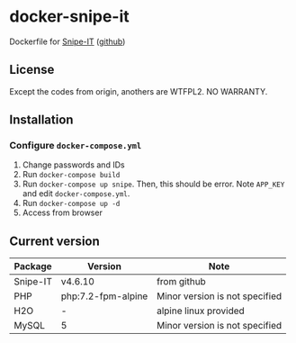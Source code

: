 docker-snipe-it
====================

Dockerfile for [Snipe-IT](https://snipeitapp.com/) ([github](https://github.com/snipe/snipe-it))

License
------------
Except the codes from origin, anothers are WTFPL2.
NO WARRANTY.

Installation
------------

### Configure `docker-compose.yml`

1. Change passwords and IDs
2. Run `docker-compose build`
3. Run `docker-compose up snipe`. Then, this should be error. Note `APP_KEY` and edit `docker-compose.yml`.
4. Run `docker-compose up -d`
5. Access from browser

Current version
------------

|Package|Version|Note|
|-------|-------|-------|
|Snipe-IT|v4.6.10|from github|
|PHP|php:7.2-fpm-alpine|Minor version is not specified|
|H2O|-|alpine linux provided|
|MySQL|5|Minor version is not specified|
